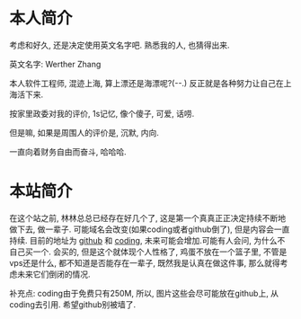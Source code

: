 # 本人简介

考虑和好久, 还是决定使用英文名字吧. 熟悉我的人, 也猜得出来.

英文名字: Werther Zhang

本人软件工程师, 混迹上海, 算上漂还是海漂呢?(--.) 反正就是各种努力让自己在上海活下来.

按家里政委对我的评价, 1s记忆, 像个傻子, 可爱, 话唠.

但是嘛, 如果是周围人的评价是, 沉默, 内向.

一直向着财务自由而奋斗, 哈哈哈.

# 本站简介

在这个站之前, 林林总总已经存在好几个了, 这是第一个真真正正决定持续不断地做下去, 做一辈子. 可能域名会改变(如果coding或者github倒了), 但是内容会一直持续. 目前的地址为 [github](https://pengzhangdev.github.io) 和 [coding](http://wertherzhang.coding.me/), 未来可能会增加.可能有人会问, 为什么不自己买一个. 会买的, 但是这个就体现个人性格了, 鸡蛋不放在一个篮子里, 不管是vps还是什么, 都不知道是否能存在一辈子, 既然我是认真在做这件事, 那么就得考虑未来它们倒闭的情况.

补充点: coding由于免费只有250M, 所以, 图片这些会尽可能放在github上, 从coding去引用. 希望github别被墙了.
